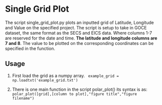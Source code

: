 # Single Grid Plot
The script single_grid_plot.py plots an inputted grid of Latitude, Longitude and Value on the specified project. 
The script is setup to take in GOCE dataset, the same format as the SECS and EICS data. Where columns 1-7 are 
reserved for the date and time. **The latitude and longitude columns are 7 and 8**. The value to be plotted on the 
corresponding coordinates can be specified in the function. 

Usage
------
1. First load the grid as a numpy array. 
    ` example_grid = np.loadtxt('example_grid.txt')`
    
2.  There is one main function in the script polar_plot() its syntax is as:
    `polar_plot([grid],[column to plot],"figure title","figure filename")`